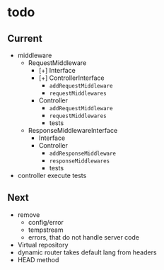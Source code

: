 # todo

## Current

- middleware
  - RequestMiddleware
    - [+] Interface
    - [+] ControllerInterface
      - `addRequestMiddleware`
      - `requestMiddlewares`
    - Controller
      - `addRequestMiddleware`
      - `requestMiddlewares`
      - tests
  - ResponseMiddlewareInterface
    - Interface
    - Controller
      - `addResponseMiddleware`
      - `responseMiddlewares`
      - tests
- controller execute tests

## Next

- remove
  - config/error
  - tempstream
  - errors, that do not handle server code
- Virtual repository
- dynamic router takes default lang from headers  
- HEAD method
